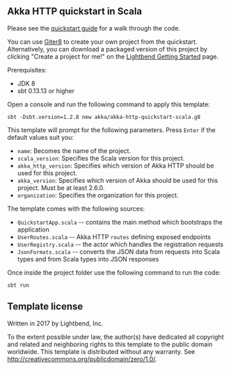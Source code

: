 ## Akka HTTP quickstart in Scala

Please see the [quickstart guide](https://developer.lightbend.com/guides/akka-http-quickstart-scala/) for a
walk through the code.

You can use [Giter8][g8] to create your own project from the quickstart. Alternatively, you can download
a packaged version of this project by clicking "Create a project for me!" on the
[Lightbend Getting Started](https://developer.lightbend.com/start/?group=akka&project=akka-http-quickstart-scala)
page.

Prerequisites:
- JDK 8
- sbt 0.13.13 or higher

Open a console and run the following command to apply this template:
 ```
sbt -Dsbt.version=1.2.8 new akka/akka-http-quickstart-scala.g8
 ```

This template will prompt for the following parameters. Press `Enter` if the default values suit you:
- `name`: Becomes the name of the project.
- `scala_version`: Specifies the Scala version for this project.
- `akka_http_version`: Specifies which version of Akka HTTP should be used for this project.
- `akka_version`: Specifies which version of Akka should be used for this project. Must be at least 2.6.0.
- `organization`: Specifies the organization for this project.

The template comes with the following sources:

* `QuickstartApp.scala` -- contains the main method which bootstraps the application 
* `UserRoutes.scala` -- Akka HTTP `routes` defining exposed endpoints
* `UserRegistry.scala` -- the actor which handles the registration requests
* `JsonFormats.scala` -- converts the JSON data from requests into Scala types and from Scala types into JSON responses

Once inside the project folder use the following command to run the code:
```
sbt run
```

Template license
----------------
Written in 2017 by Lightbend, Inc.

To the extent possible under law, the author(s) have dedicated all copyright and related
and neighboring rights to this template to the public domain worldwide.
This template is distributed without any warranty. See <http://creativecommons.org/publicdomain/zero/1.0/>.

[g8]: http://www.foundweekends.org/giter8/

